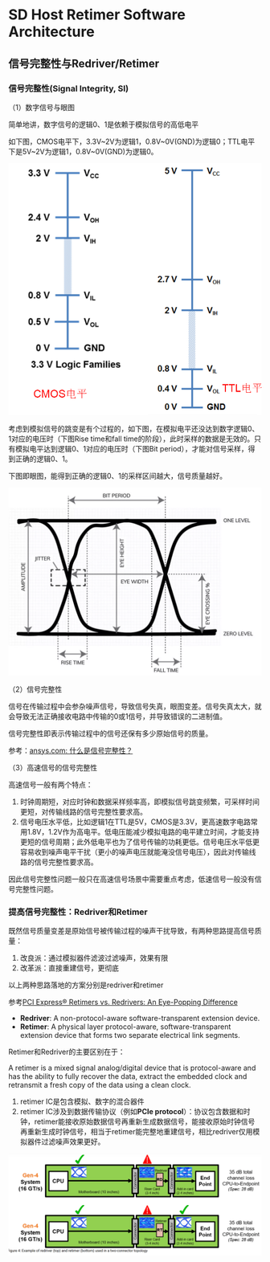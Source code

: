# SD Host Retimer Software Architecture

## 信号完整性与Redriver/Retimer

### 信号完整性(Signal Integrity, SI)

（1）数字信号与眼图

简单地讲，数字信号的逻辑0、1是依赖于模拟信号的高低电平

如下图，CMOS电平下，3.3V~2V为逻辑1，0.8V~0V(GND)为逻辑0；TTL电平下是5V~2V为逻辑1，0.8V~0V(GND)为逻辑0。

![image-20241031110053224](https://raw.githubusercontent.com/cursorhu/blog-images-on-picgo/master/images/202410311100267.png)

考虑到模拟信号的跳变是有个过程的，如下图，在模拟电平还没达到数字逻辑0、1对应的电压时（下图Rise time和fall time的阶段），此时采样的数据是无效的。只有模拟电平达到逻辑0、1对应的电压时（下图Bit period），才能对信号采样，得到正确的逻辑0、1。

下图即眼图，能得到正确的逻辑0、1的采样区间越大，信号质量越好。

![image-20241031110611736](https://raw.githubusercontent.com/cursorhu/blog-images-on-picgo/master/images/202410311106844.png)

（2）信号完整性

信号在传输过程中会参杂噪声信号，导致信号失真，眼图变差。信号失真太大，就会导致无法正确接收电路中传输的0或1信号，并导致错误的二进制值。

信号完整性即表示传输过程中的信号还保有多少原始信号的质量。

参考：[ansys.com: 什么是信号完整性？](https://www.ansys.com/zh-cn/simulation-topics/what-is-signal-integrity#what-is)

（3）高速信号的信号完整性

高速信号一般有两个特点：

1. 时钟周期短，对应时钟和数据采样频率高，即模拟信号跳变频繁，可采样时间更短，对传输线路的信号完整性要求高。
2. 信号电压水平低，比如逻辑1在TTL是5V，CMOS是3.3V，更高速数字电路常用1.8V，1.2V作为高电平。低电压能减少模拟电路的电平建立时间，才能支持更短的信号周期；此外低电平也为了信号传输的功耗更低。信号电压水平低更容易收到噪声电平干扰（更小的噪声电压就能淹没信号电压），因此对传输线路的信号完整性要求高。

因此信号完整性问题一般只在高速信号场景中需要重点考虑，低速信号一般没有信号完整性问题。

### 提高信号完整性：Redriver和Retimer

既然信号质量变差是原始信号被传输过程的噪声干扰导致，有两种思路提高信号质量：

1. 改良派：通过模拟器件滤波过滤噪声，效果有限
2. 改革派：直接重建信号，更彻底

以上两种思路落地的方案分别是redriver和retimer

参考[PCI Express® Retimers vs. Redrivers: An Eye-Popping Difference](https://www.asteralabs.com/pci-express-retimers-vs-redrivers-an-eye-popping-difference/)

- **Redriver**: A non-protocol-aware software-transparent extension device.
- **Retimer**: A physical layer protocol-aware, software-transparent extension device that forms two separate electrical link segments.

Retimer和Redriver的主要区别在于：

A retimer is a mixed signal analog/digital device that is protocol-aware and has the ability to fully recover the data, extract the embedded clock and retransmit a fresh copy of the data using a clean clock. 

1. retimer IC是包含模拟、数字的混合器件
2. retimer IC涉及到数据传输协议（例如**PCIe protocol**）：协议包含数据和时钟，retimer能接收原始数据信号再重新生成数据信号，能接收原始时钟信号再重新生成时钟信号，相当于retimer能完整地重建信号，相比redriver仅用模拟器件过滤噪声效果更好。

![image-20241031104940359](https://raw.githubusercontent.com/cursorhu/blog-images-on-picgo/master/images/202410311049454.png)